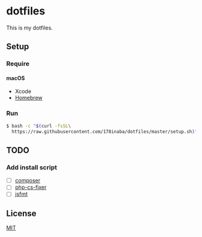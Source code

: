 # dotfiles

This is my dotfiles.

## Setup

### Require

#### macOS

* Xcode
* [Homebrew](http://brew.sh/)

### Run

```bash
$ bash -c "$(curl -fsSL\
  https://raw.githubusercontent.com/178inaba/dotfiles/master/setup.sh)"
```

## TODO

### Add install script

- [ ] [composer](https://getcomposer.org/doc/00-intro.md)
- [ ] [php-cs-fixer](http://cs.sensiolabs.org/)
- [ ] [jsfmt](http://rdio.github.io/jsfmt/)

## License

[MIT](LICENSE)
